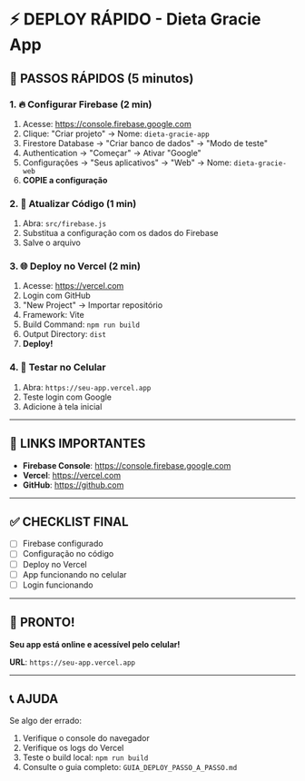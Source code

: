 # ⚡ **DEPLOY RÁPIDO - Dieta Gracie App**

## 🚀 **PASSOS RÁPIDOS (5 minutos)**

### **1. 🔥 Configurar Firebase (2 min)**
1. Acesse: https://console.firebase.google.com
2. Clique: "Criar projeto" → Nome: `dieta-gracie-app`
3. Firestore Database → "Criar banco de dados" → "Modo de teste"
4. Authentication → "Começar" → Ativar "Google"
5. Configurações → "Seus aplicativos" → "Web" → Nome: `dieta-gracie-web`
6. **COPIE a configuração**

### **2. 📝 Atualizar Código (1 min)**
1. Abra: `src/firebase.js`
2. Substitua a configuração com os dados do Firebase
3. Salve o arquivo

### **3. 🌐 Deploy no Vercel (2 min)**
1. Acesse: https://vercel.com
2. Login com GitHub
3. "New Project" → Importar repositório
4. Framework: Vite
5. Build Command: `npm run build`
6. Output Directory: `dist`
7. **Deploy!**

### **4. 📱 Testar no Celular**
1. Abra: `https://seu-app.vercel.app`
2. Teste login com Google
3. Adicione à tela inicial

---

## 🔗 **LINKS IMPORTANTES**

- **Firebase Console**: https://console.firebase.google.com
- **Vercel**: https://vercel.com
- **GitHub**: https://github.com

---

## ✅ **CHECKLIST FINAL**

- [ ] Firebase configurado
- [ ] Configuração no código
- [ ] Deploy no Vercel
- [ ] App funcionando no celular
- [ ] Login funcionando

---

## 🎉 **PRONTO!**

**Seu app está online e acessível pelo celular!**

**URL**: `https://seu-app.vercel.app`

---

## 📞 **AJUDA**

Se algo der errado:
1. Verifique o console do navegador
2. Verifique os logs do Vercel
3. Teste o build local: `npm run build`
4. Consulte o guia completo: `GUIA_DEPLOY_PASSO_A_PASSO.md`
